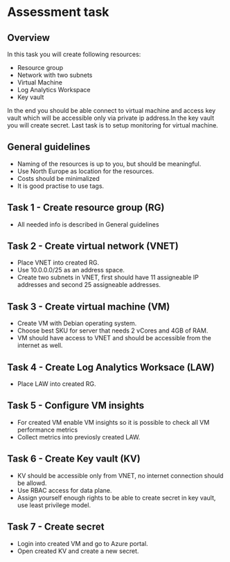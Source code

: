# Assessment task

## Overview

In this task you will create following resources:

- Resource group
- Network with two subnets
- Virtual Machine
- Log Analytics Workspace
- Key vault

In the end you should be able connect to virtual machine and access key vault which will be accessible only via private ip address.In the key vault you will create secret. Last task is to setup monitoring for virtual machine.

## General guidelines

- Naming of the resources is up to you, but should be meaningful.
- Use North Europe as location for the resources.
- Costs should be minimalized
- It is good practise to use tags.

## Task 1 - Create resource group (RG)

- All needed info is described in General guidelines

## Task 2 - Create virtual network (VNET)

- Place VNET into created RG.
- Use 10.0.0.0/25 as an address space.
- Create two subnets in VNET, first should have 11 assigneable IP addresses and second 25 assigneable addresses.

## Task 3 - Create virtual machine (VM)

- Create VM with Debian operating system.
- Choose best SKU for server that needs 2 vCores and 4GB of RAM.
- VM should have access to VNET and should be accessible from the internet as well.

## Task 4 - Create Log Analytics Worksace (LAW)

- Place LAW into created RG.

## Task 5 - Configure VM insights

- For created VM enable VM insights so it is possible to check all VM performance metrics
- Collect metrics into previosly created LAW.

## Task 6 - Create Key vault (KV)

- KV should be accessible only from VNET, no internet connection should be allowd.
- Use RBAC access for data plane.
- Assign yourself enough rights to be able to create secret in key vault, use least privilege model.

## Task 7 - Create secret

- Login into created VM and go to Azure portal.
- Open created KV and create a new secret.
